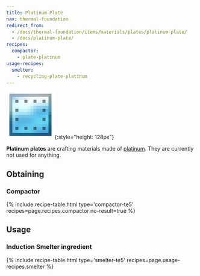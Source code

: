 ```yaml
---
title: Platinum Plate
nav: thermal-foundation
redirect_from:
  - /docs/thermal-foundation/items/materials/plates/platinum-plate/
  - /docs/platinum-plate/
recipes:
  compactor:
    - plate-platinum
usage-recipes:
  smelter:
    - recycling-plate-platinum
---
```


![Platinum plate](/assets/images/thermal-foundation/plate-platinum.png){:style="height: 128px"}


**Platinum plates** are crafting materials made of
[platinum](/docs/thermal-foundation/platinum-ingot/). They are currently not used for anything.


Obtaining
---------

### Compactor
{% include recipe-table.html type='compactor-te5' recipes=page.recipes.compactor no-result=true %}


Usage
-----

### Induction Smelter ingredient
{% include recipe-table.html type='smelter-te5' recipes=page.usage-recipes.smelter %}
